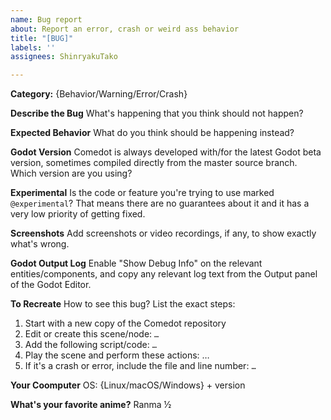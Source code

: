 ```yaml
---
name: Bug report
about: Report an error, crash or weird ass behavior
title: "[BUG]"
labels: ''
assignees: ShinryakuTako

---
```


**Category:** {Behavior/Warning/Error/Crash}

**Describe the Bug**
What's happening that you think should not happen?

**Expected Behavior**
What do you think should be happening instead?

**Godot Version**
Comedot is always developed with/for the latest Godot beta version, sometimes compiled directly from the master source branch. Which version are you using?

**Experimental**
Is the code or feature you're trying to use marked `@experimental`? That means there are no guarantees about it and it has a very low priority of getting fixed.

**Screenshots**
Add screenshots or video recordings, if any, to show exactly what's wrong.

**Godot Output Log**
Enable "Show Debug Info" on the relevant entities/components, and copy any relevant log text from the Output panel of the Godot Editor.

**To Recreate**
How to see this bug? List the exact steps:
1. Start with a new copy of the Comedot repository
2. Edit or create this scene/node: `…`
3. Add the following script/code: `…`
5. Play the scene and perform these actions: …
6. If it's a crash or error, include the file and line number: `…`

**Your Coomputer**
OS: {Linux/macOS/Windows} + version

**What's your favorite anime?**
Ranma ½
